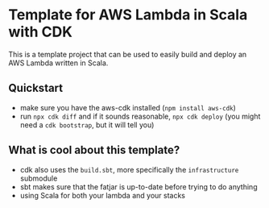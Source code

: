 # Template for AWS Lambda in Scala with CDK

This is a template project that can be used to easily build and deploy
an AWS Lambda written in Scala.

## Quickstart

- make sure you have the aws-cdk installed (`npm install aws-cdk`)
- run `npx cdk diff` and if it sounds reasonable, `npx cdk deploy`
  (you might need a `cdk bootstrap`, but it will tell you)

## What is cool about this template?

- cdk also uses the `build.sbt`, more specifically the `infrastructure` submodule
- sbt makes sure that the fatjar is up-to-date before trying to do anything
- using Scala for both your lambda and your stacks
